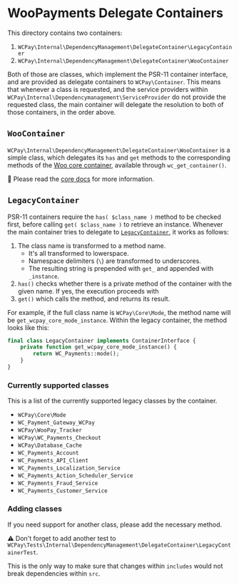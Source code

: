 # WooPayments Delegate Containers

This directory contains two containers:

1. `WCPay\Internal\DependencyManagement\DelegateContainer\LegacyContainer`
2. `WCPay\Internal\DependencyManagement\DelegateContainer\WooContainer`

Both of those are classes, which implement the PSR-11 container interface, and are provided as delegate containers to `WCPay\Container`. This means that whenever a class is requested, and the service providers within `WCPay\Internal\Dependencymanagement\ServiceProvider` do not provide the requested class, the main container will delegate the resolution to both of those containers, in the order above.

## `WooContainer`

`WCPay\Internal\DependencyManagement\DelegateContainer\WooContainer` is a simple class, which delegates its `has` and `get` methods to the corresponding methods of the [Woo core container](https://github.com/woocommerce/woocommerce/tree/trunk/plugins/woocommerce/src#the-container), available through `wc_get_container()`.

🔗 Please read the [core docs](https://github.com/woocommerce/woocommerce/tree/trunk/plugins/woocommerce/src#the-container) for more information.

## `LegacyContainer`

PSR-11 containers require the `has( $class_name )` method to be checked first, before calling `get( $class_name )` to retrieve an instance. Whenever the main container tries to delegate to [`LegacyContainer`](LegacyContainer.php), it works as follows:

1. The class name is transformed to a method name.
    - It's all transformed to lowerspace.
    - Namespace delimiters (`\`) are transformed to underscores.
    - The resulting string is prepended with `get_` and appended with `_instance`.
2. `has()` checks whether there is a private method of the container with the given name. If yes, the execution proceeds with
3. `get()` which calls the method, and returns its result.

For example, if the full class name is `WCPay\Core\Mode`, the method name will be `get_wcpay_core_mode_instance`. Within the legacy container, the method looks like this:

```php
final class LegacyContainer implements ContainerInterface {
	private function get_wcpay_core_mode_instance() {
		return WC_Payments::mode();
	}
}
```

### Currently supported classes

This is a list of the currently supported legacy classes by the container.

- `WCPay\Core\Mode`
- `WC_Payment_Gateway_WCPay`
- `WCPay\WooPay_Tracker`
- `WCPay\WC_Payments_Checkout`
- `WCPay\Database_Cache`
- `WC_Payments_Account`
- `WC_Payments_API_Client`
- `WC_Payments_Localization_Service`
- `WC_Payments_Action_Scheduler_Service`
- `WC_Payments_Fraud_Service`
- `WC_Payments_Customer_Service`

### Adding classes

If you need support for another class, please add the necessary method.

⚠️ Don't forget to add another test to `WCPay\Tests\Internal\DependencyManagement\DelegateContainer\LegacyContainerTest`. 

This is the only way to make sure that changes within `includes` would not break dependencies within `src`.
